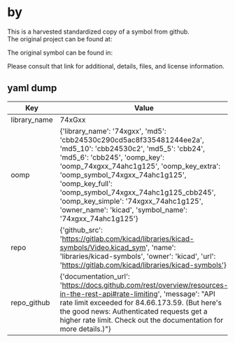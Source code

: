 #  by   
This is a harvested standardized copy of a symbol from github.  
The original project can be found at:  
  
The original symbol can be found in:

Please consult that link for additional, details, files, and license information.  
## yaml dump  
| Key | Value |  
| --- | --- |  
| library_name | 74xGxx |  
| oomp | {'library_name': '74xgxx', 'md5': 'cbb24530c290cd5ac8f335481244ee2a', 'md5_10': 'cbb24530c2', 'md5_5': 'cbb24', 'md5_6': 'cbb245', 'oomp_key': 'oomp_74xgxx_74ahc1g125', 'oomp_key_extra': 'oomp_symbol_74xgxx_74ahc1g125', 'oomp_key_full': 'oomp_symbol_74xgxx_74ahc1g125_cbb245', 'oomp_key_simple': '74xgxx_74ahc1g125', 'owner_name': 'kicad', 'symbol_name': '74xgxx_74ahc1g125'} |  
| repo | {'github_src': 'https://gitlab.com/kicad/libraries/kicad-symbols/Video.kicad_sym', 'name': 'libraries/kicad-symbols', 'owner': 'kicad', 'url': 'https://gitlab.com/kicad/libraries/kicad-symbols'} |  
| repo_github | {'documentation_url': 'https://docs.github.com/rest/overview/resources-in-the-rest-api#rate-limiting', 'message': "API rate limit exceeded for 84.66.173.59. (But here's the good news: Authenticated requests get a higher rate limit. Check out the documentation for more details.)"} |  

